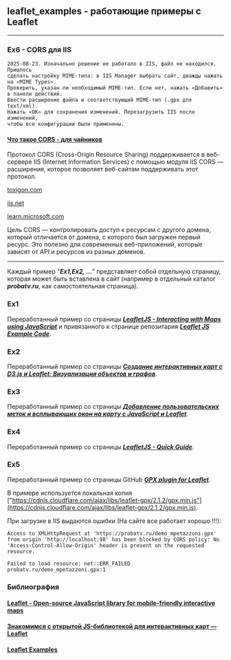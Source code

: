 ## leaflet_examples - работающие примеры с Leaflet

---

### Ex6 - CORS для IIS

```
2025-08-23. Изначально решение не работало в IIS, файл не находился. Пришлось
сделать настройку MIME-типа: в IIS Manager выбрать сайт, дважды нажать на «MIME Types». 
Проверить, указан ли необходимый MIME-тип. Если нет, нажать «Добавить» в панели действий.
Ввести расширение файла и соответствующий MIME-тип (.gpx для text/xml).
Нажать «ОК» для сохранения изменений. Перезагрузить IIS после изменений, 
чтобы все конфигурации были применены.
 ```

#### [Что такое CORS - для чайников](https://habr.com/ru/companies/macloud/articles/553826/)

Протокол CORS (Cross-Origin Resource Sharing) поддерживается в веб-сервере IIS (Internet Information Services) с помощью модуля IIS CORS — расширения, которое позволяет веб-сайтам поддерживать этот протокол. 

[toxigon.com](https://toxigon.com/iis--corsorigins)

[iis.net](https://www.iis.net/downloads/microsoft/iis-cors-module)

[learn.microsoft.com](https://learn.microsoft.com/ru-ru/iis/extensions/cors-module/cors-module-configuration-reference)

Цель CORS — контролировать доступ к ресурсам с другого домена, который отличается от домена, с которого был загружен первый ресурс. Это полезно для современных веб-приложений, которые зависят от API и ресурсов из разных доменов. 

---

Каждый пример "***Ex1,Ex2, ...***" представляет собой отдельную страницу, которая может быть вставлена в сайт (например в отдельный каталог ***probatv.ru***, как самостоятельная страница).

### Ex1

Переработанный пример со страницы [***LeafletJS - Interacting with Maps using JavaScript***](https://www.geeksforgeeks.org/javascript/leafletjs-interacting-with-maps-using-javascript/) и привязанного к странице репозитария [***Leaflet JS Example Code***](https://github.com/OptimalLearner/Leaflet-JS-Example-Code/tree/master).

### Ex2

Переработанный пример со страницы [***Создание интерактивных карт с D3.js и Leaflet: Визуализация объектов и графов***](https://habr.com/ru/articles/906414/).

### Ex3

Переработанный пример со страницы [***Добавление пользовательских меток и всплывающих окон на карту c JavaScript и Leaflet***](https://myrusakov.ru/js-leafleat-intro.html).

### Ex4

Переработанный пример со страницы [***LeafletJS - Quick Guide***](https://www.tutorialspoint.com/leafletjs/leafletjs_quick_guide.htm).

### Ex5

Переработанный пример со страницы GitHub [***GPX plugin for Leaflet***](https://github.com/mpetazzoni/leaflet-gpx/tree/main?tab=readme-ov-file).

В примере используется локальная копия ["https://cdnjs.cloudflare.com/ajax/libs/leaflet-gpx/2.1.2/gpx.min.js"](https://cdnjs.cloudflare.com/ajax/libs/leaflet-gpx/2.1.2/gpx.min.js).

При загрузке в IIS выдаются ошибки (На сайте все работает хорошо !!!):

```
Access to XMLHttpRequest at 'https://probatv.ru/demo_mpetazzoni.gpx' from origin 'http://localhost:98' has been blocked by CORS policy: No 'Access-Control-Allow-Origin' header is present on the requested resource.

Failed to load resource: net::ERR_FAILED probatv.ru/demo_mpetazzoni.gpx:1

```


### Библиография

#### [Leaflet - Open-source JavaScript library for mobile-friendly interactive maps](https://sourceforge.net/projects/leaflet.mirror/)

#### [Знакомимся с открытой JS-библиотекой для интерактивных карт — Leaflet](https://webmap-blog.ru/obzors/znakomimsya-s-otkrytoj-js-bibliotekoj-dlya-interaktivnyx-kart-leaflet)

#### [Leaflet Examples](https://docs.maptiler.com/leaflet/examples/)









